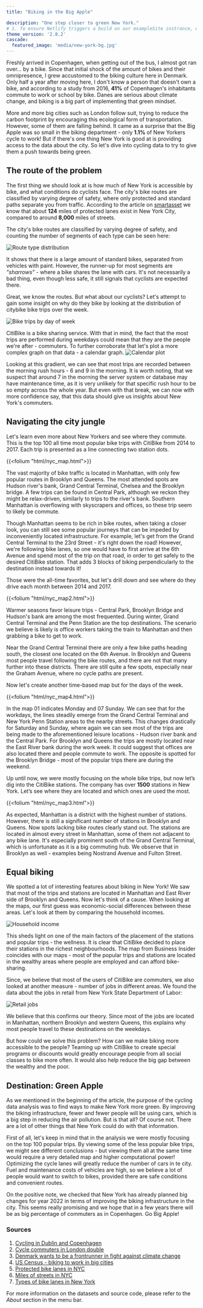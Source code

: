 ```yaml
---
title: "Biking in the Big Apple"

description: "One step closer to green New York."
# 1. To ensure Netlify triggers a build on our exampleSite instrance, we need to change a file in the exampleSite directory.
theme_version: '2.8.2'
cascade:
  featured_image: 'media/new-york-bg.jpg'
---
```

Freshly arrived in Copenhagen, when getting out of the bus, I almost got ran over... by a bike. Since that initial shock of the amount of bikes and their omnipresence, I grew accustomed to the biking culture here in Denmark. Only half a year after moving here, I don't know a person that doesn't own a bike, and according to a study from 2016, **41%** of Copenhagen's inhabitants commute to work or school by bike. Danes are serious about climate change, and biking is a big part of implementing that green mindset.

More and more big cities such as London follow suit, trying to reduce the carbon footprint by encouraging this ecological form of transportation. However, some of them are falling behind. It came as a surprise that the Big Apple was so small in the biking department - only **1.1%** of New Yorkers cycle to work! But if there's one thing New York is good at is providing access to the data about the city. So let's dive into cycling data to try to give them a push towards being green. 

## The route of the problem

The first thing we should look at is how much of New York is accessible by bike, and what conditions do cyclists face. The city's bike routes are classified by varying degree of safety, where only protected and standard paths separate you from traffic.
According to the article on [smartasset](https://smartasset.com/data-studies/most-bike-friendly-cities-2021) we know that about **124** miles of protected lanes exist in New York City, compared to around **8,000** miles of streets.

The city's bike routes are classified by varying degree of safety, and counting the number of segments of each type can be seen here:

![Route type distribution](/svg/plot_route_distribution.svg)

It shows that there is a large amount of standard bikes, separated from vehicles with paint. However, the runner-up for most segments are *"sharrows"* - where a bike shares the lane with cars. It's not necessarily a bad thing, even though less safe, it still signals that cyclists are expected there. 

Great, we know the routes. But what about our cyclists? Let's attempt to gain some insight on why do they bike by looking at the distribution of citybike bike trips over the week.

![Bike trips by day of week](/svg/plot_dayofweek_distribution.svg)

CitiBike is a bike sharing service. With that in mind, the fact that the most trips are performed during weekdays could mean that they are the people we're after - commuters. To further corroborate that let's plot a more complex graph on that data - a calendar graph.
![Calendar plot](/svg/plot_calendar.svg)

Looking at this gradient, we can see that most trips are recorded between the morning rush hours - 6 and 9 in the morning. It is worth noting, that we suspect that around 7 in the morning the server system or database may have maintenance time, as it is very unlikely for that specific rush hour to be so empty across the whole year. But even with that break, we can now with more confidence say, that this data should give us insights about New York's commuters.

## Navigating the city jungle

Let's learn even more about New Yorkers and see where they commute. This is the top 100 all time most popular bike trips with CitiBike from 2014 to 2017. Each trip is presented as a line connecting two station dots.

{{<folium "html/nyc_map.html">}}

The vast majority of bike traffic is located in Manhattan, with only few popular routes in Brooklyn and Queens. The most attended spots are Hudson river's bank, Grand Central Terminal, Chelsea and the Brooklyn bridge. A few trips can be found in Central Park, although we reckon they might be relax-driven, similarly to trips to the river's bank. Southern Manhattan is overflowing with skyscrapers and offices, so these trip seem to likely be commute.

Though Manhattan seems to be rich in bike routes, when taking a closer look, you can still see some popular journeys that can be impeded by inconveniently located infrastructure. For example, let's get from the Grand Central Terminal to the 23rd Street - it's right down the road! However, we're following bike lanes, so one would have to first arrive at the 6th Avenue and spend most of the trip on that road, in order to get safely to the desired CitiBike station. That adds 3 blocks of biking perpendicularly to the destination instead towards it! 

Those were the all-time favorites, but let's drill down and see where do they drive each month between 2014 and 2017.

{{<folium "html/nyc_map2.html">}}

Warmer seasons favor leisure trips - Central Park, Brooklyn Bridge and Hudson's bank are among the most frequented.  During winter, Grand Central Terminal and the Penn Station are the top destinations. The scenario we believe is likely is office workers taking the train to Manhattan and then grabbing a bike to get to work.

Near the Grand Central Terminal there are only a few bike paths heading south, the closest one located on the 6th Avenue. In Brooklyn and Queens most people travel following the bike routes, and there are not that many further into these districts. There are still quite a few spots, especially near the Graham Avenue, where no cycle paths are present.

Now let's create another time-based map but for the days of the week.

{{<folium "html/nyc_map4.html">}}

In the map 01 indicates Monday and 07 Sunday. We can see that for the workdays, the lines steadily emerge from the Grand Central Terminal and New York Penn Station areas to the nearby streets. This changes drastically for Saturday and Sunday, where again we can see most of the trips are being made to the aforementioned leisure locations - Hudson river bank and the Central Park. For Brooklyn and Queens the trips are mostly located near the East River bank during the work week. It could suggest that offices are also located there and people commute to work. The opposite is spotted for the Brooklyn Bridge - most of the popular trips there are during the weekend.

Up until now, we were mostly focusing on the whole bike trips, but now let’s dig into the CitiBike stations. The company has over **1500** stations in New York. Let’s see where they are located and which ones are used the most.

{{<folium "html/nyc_map3.html">}}

As expected, Manhattan is a district with the highest number of stations. However, there is still a significant number of stations in Brooklyn and Queens. Now spots lacking bike routes clearly stand out. The stations are located in almost every street in Manhattan, some of them not adjacent to any bike lane. It's especially prominent south of the  Grand Central Terminal, which is unfortunate as it is a big commuting hub. We observe that in Brooklyn as well - examples being Nostrand Avenue and Fulton Street.

## Equal biking

We spotted a lot of interesting features about biking in New York! We saw that most of the trips and stations are located in Manhattan and East River side of Brooklyn and Queens. Now let's think of a cause. When looking at the maps, our first guess was economic-social differences between these areas. Let's look at them by comparing the household incomes.

![Household income](/webp/household_income.webp)

This sheds light on one of the main factors of the placement of the stations and popular trips - the wellness. It is clear that CitiBike decided to place their stations in the richest neighbourhoods. The map from Business Insider coincides with our maps - most of the popular trips and stations are located in the wealthy areas where people are employed and can afford bike-sharing.

Since, we believe that most of the users of CitiBike are commuters, we also looked at another measure - number of jobs in different areas. We found the data about the jobs in retail from New York State Department of Labor:

![Retail jobs](/png/retail.png)

We believe that this confirms our theory. Since most of the jobs are located in Manhattan, northern Brooklyn and western Queens, this explains why most people travel to these destinations on the weekdays.

But how could we solve this problem? How can we make biking more accessible to the people? Teaming up with CitiBike to create special programs or discounts would greatly encourage people from all social classes to bike more often. It would also help reduce the big gap between the wealthy and the poor.

## Destination: Green Apple

As we mentioned in the beginning of the article, the purpose of the cycling data analysis was to find ways to make New York more green. By improving the biking infrastructure, fewer and fewer people will be using cars, which is a big step in reducing the air pollution. But is that all? Of course not. There are a lot of other things that New York could do with that information.

First of all, let's keep in mind that in the analysis we were mostly focusing on the top 100 popular trips. By viewing some of the less popular bike trips, we might see different conclusions - but viewing them all at the same time would require a very detailed map and higher computational power! Optimizing the cycle lanes will greatly reduce the number of cars in te city. Fuel and maintenance costs of vehicles are high, so we believe a lot of people would want to switch to bikes, provided there are safe conditions and convenient routes.

On the positive note, we checked that New York has already planned big changes for year 2022 in terms of improving the biking infrastructure in the city. This seems really promising and we hope that in a few years there will be as big percentage of commuters as in Copenhagen. Go Big Apple!

### Sources

1. [Cycling in Dublin and Copenhagen](https://www.researchgate.net/publication/331134372_The_Current_State_of_Cycling_Infrastructure_in_Dublin_and_Copenhagen_A_Comparison_of_Cycling_Infrastructure_in_8_Radial_Routes_into_the_City_Centre_of_Dublin_and_Copenhagen)
2. [Cycle commuters in London double](https://www.bikes.org.uk/cycle-commuters-in-london-double/)
3. [Denmark wants to be a frontrunner in fight against climate change](https://environment.yale.edu/news/article/why-denmark-wants-to-be-a-frontrunner-in-fight-against-climate-change)
4. [US Census - biking to work in big cities](https://www.census.gov/library/stories/2019/05/younger-workers-in-cities-more-likely-to-bike-to-work.html?fbclid=IwAR0xwhffS35MmPUmMU3zgLntV4lG0LLP1s-OXlGNe62ZGvmdefbM40R2hv0 )
5. [Protected bike lanes in NYC](https://smartasset.com/data-studies/most-bike-friendly-cities-2021)
6. [Miles of streets in NYC](https://www.cityandstateny.com/politics/2020/04/how-nyc-will-close-up-to-100-miles-of-streets-to-cars/176073/)
7. [Types of bike lanes in New York](https://parkingtickets.org/traffic-rules-and-regulations/nyc-bike-lanes/)

For more information on the datasets and source code, please refer to the *About* section in the menu bar.

